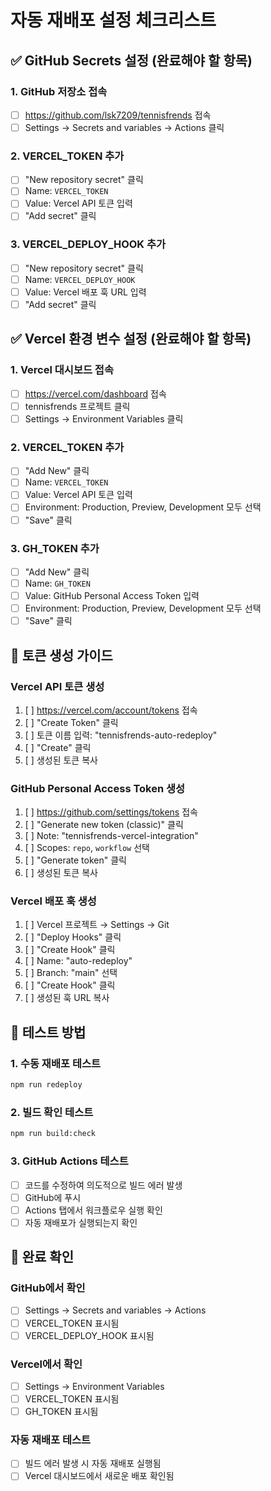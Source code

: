 # 자동 재배포 설정 체크리스트

## ✅ GitHub Secrets 설정 (완료해야 할 항목)

### 1. GitHub 저장소 접속
- [ ] https://github.com/lsk7209/tennisfrends 접속
- [ ] Settings → Secrets and variables → Actions 클릭

### 2. VERCEL_TOKEN 추가
- [ ] "New repository secret" 클릭
- [ ] Name: `VERCEL_TOKEN`
- [ ] Value: Vercel API 토큰 입력
- [ ] "Add secret" 클릭

### 3. VERCEL_DEPLOY_HOOK 추가
- [ ] "New repository secret" 클릭  
- [ ] Name: `VERCEL_DEPLOY_HOOK`
- [ ] Value: Vercel 배포 훅 URL 입력
- [ ] "Add secret" 클릭

## ✅ Vercel 환경 변수 설정 (완료해야 할 항목)

### 1. Vercel 대시보드 접속
- [ ] https://vercel.com/dashboard 접속
- [ ] tennisfrends 프로젝트 클릭
- [ ] Settings → Environment Variables 클릭

### 2. VERCEL_TOKEN 추가
- [ ] "Add New" 클릭
- [ ] Name: `VERCEL_TOKEN`
- [ ] Value: Vercel API 토큰 입력
- [ ] Environment: Production, Preview, Development 모두 선택
- [ ] "Save" 클릭

### 3. GH_TOKEN 추가
- [ ] "Add New" 클릭
- [ ] Name: `GH_TOKEN`
- [ ] Value: GitHub Personal Access Token 입력
- [ ] Environment: Production, Preview, Development 모두 선택
- [ ] "Save" 클릭

## 🔧 토큰 생성 가이드

### Vercel API 토큰 생성
1. [ ] https://vercel.com/account/tokens 접속
2. [ ] "Create Token" 클릭
3. [ ] 토큰 이름 입력: "tennisfrends-auto-redeploy"
4. [ ] "Create" 클릭
5. [ ] 생성된 토큰 복사

### GitHub Personal Access Token 생성
1. [ ] https://github.com/settings/tokens 접속
2. [ ] "Generate new token (classic)" 클릭
3. [ ] Note: "tennisfrends-vercel-integration"
4. [ ] Scopes: `repo`, `workflow` 선택
5. [ ] "Generate token" 클릭
6. [ ] 생성된 토큰 복사

### Vercel 배포 훅 생성
1. [ ] Vercel 프로젝트 → Settings → Git
2. [ ] "Deploy Hooks" 클릭
3. [ ] "Create Hook" 클릭
4. [ ] Name: "auto-redeploy"
5. [ ] Branch: "main" 선택
6. [ ] "Create Hook" 클릭
7. [ ] 생성된 훅 URL 복사

## 🧪 테스트 방법

### 1. 수동 재배포 테스트
```bash
npm run redeploy
```

### 2. 빌드 확인 테스트
```bash
npm run build:check
```

### 3. GitHub Actions 테스트
- [ ] 코드를 수정하여 의도적으로 빌드 에러 발생
- [ ] GitHub에 푸시
- [ ] Actions 탭에서 워크플로우 실행 확인
- [ ] 자동 재배포가 실행되는지 확인

## 🎯 완료 확인

### GitHub에서 확인
- [ ] Settings → Secrets and variables → Actions
- [ ] VERCEL_TOKEN 표시됨
- [ ] VERCEL_DEPLOY_HOOK 표시됨

### Vercel에서 확인  
- [ ] Settings → Environment Variables
- [ ] VERCEL_TOKEN 표시됨
- [ ] GH_TOKEN 표시됨

### 자동 재배포 테스트
- [ ] 빌드 에러 발생 시 자동 재배포 실행됨
- [ ] Vercel 대시보드에서 새로운 배포 확인됨
